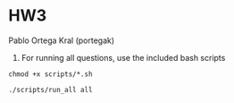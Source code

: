 # HW3

Pablo Ortega Kral (portegak)

1. For running all questions, use the included bash scripts

```
chmod +x scripts/*.sh
```

```
./scripts/run_all all
```


